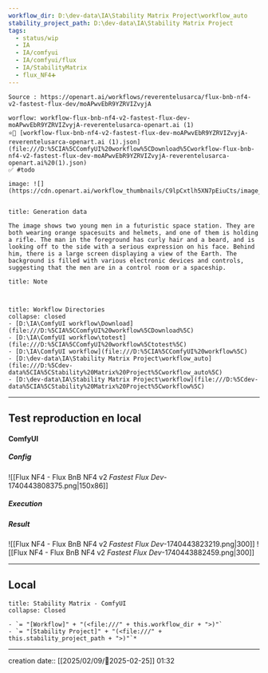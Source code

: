 ```yaml
---
workflow_dir: D:\dev-data\IA\Stability Matrix Project\workflow_auto
stability_project_path: D:\dev-data\IA\Stability Matrix Project
tags:
  - status/wip
  - IA
  - IA/comfyui
  - IA/comfyui/flux
  - IA/StabilityMatrix
  - flux_NF4➕
---
```

```ad-tip
Source : https://openart.ai/workflows/reverentelusarca/flux-bnb-nf4-v2-fastest-flux-dev/moAPwvEbR9YZRVIZvyjA

worflow: workflow-flux-bnb-nf4-v2-fastest-flux-dev-moAPwvEbR9YZRVIZvyjA-reverentelusarca-openart.ai (1) 
⭐🚧 [workflow-flux-bnb-nf4-v2-fastest-flux-dev-moAPwvEbR9YZRVIZvyjA-reverentelusarca-openart.ai (1).json](file:///D:%5CIA%5CComfyUI%20workflow%5CDownload%5Cworkflow-flux-bnb-nf4-v2-fastest-flux-dev-moAPwvEbR9YZRVIZvyjA-reverentelusarca-openart.ai%20(1).json)
✅ #todo 

image: ![](https://cdn.openart.ai/workflow_thumbnails/C9lpCxtlh5XN7pEiuCts/image_2dVGhGmD_1723428779001_raw.jpg)


```

````ad-quote
title: Generation data

The image shows two young men in a futuristic space station. They are both wearing orange spacesuits and helmets, and one of them is holding a rifle. The man in the foreground has curly hair and a beard, and is looking off to the side with a serious expression on his face. Behind him, there is a large screen displaying a view of the Earth. The background is filled with various electronic devices and controls, suggesting that the men are in a control room or a spaceship. 

````

```ad-note
title: Note

 

```
```ad-info
title: Workflow Directories
collapse: closed
- [D:\IA\ComfyUI workflow\Download](file:///D:%5CIA%5CComfyUI%20workflow%5CDownload%5C)
- [D:\IA\ComfyUI workflow\totest](file:///D:%5CIA%5CComfyUI%20workflow%5Ctotest%5C)
- [D:\IA\ComfyUI workflow](file:///D:%5CIA%5CComfyUI%20workflow%5C)
- [D:\dev-data\IA\Stability Matrix Project\workflow_auto](file:///D:%5Cdev-data%5CIA%5CStability%20Matrix%20Project%5Cworkflow_auto%5C)
- [D:\dev-data\IA\Stability Matrix Project\workflow](file:///D:%5Cdev-data%5CIA%5CStability%20Matrix%20Project%5Cworkflow%5C)
```


---

## Test reproduction en local

#### ComfyUI
##### Config
![[Flux NF4 - Flux BnB NF4 v2 _Fastest Flux Dev_-1740443808375.png|150x86]]
##### Execution
##### Result
![[Flux NF4 - Flux BnB NF4 v2 _Fastest Flux Dev_-1740443823219.png|300]]  ![[Flux NF4 - Flux BnB NF4 v2 _Fastest Flux Dev_-1740443882459.png|300]]

---
## Local

```ad-tip
title: Stability Matrix - ComfyUI
collapse: Closed

- `= "[Workflow]" + "(<file:///" + this.workflow_dir + ">)"`
- `= "[Stability Project]" + "(<file:///" + this.stability_project_path + ">)"`*
```

---
creation date:: [[2025/02/09/📒2025-02-25]]  01:32

